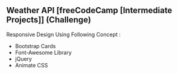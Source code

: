 Weather API [freeCodeCamp [Intermediate Projects]] (Challenge) 
-----------------------------------------------------------------------------
Responsive Design Using Following Concept : 

-  Bootstrap Cards
-  Font-Awesome Library
-  jQuery
-  Animate CSS
